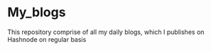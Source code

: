 # My_blogs
This repository comprise of all my daily blogs, which I publishes on Hashnode on regular basis
